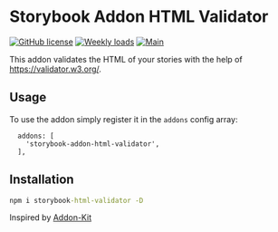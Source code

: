 # Storybook Addon HTML Validator
[![GitHub license](https://img.shields.io/github/license/dimafirsov/storybook-html-validator.svg)](https://github.com/dimafirsov/storybook-html-validator/blob/main/LICENSE)
[![Weekly loads](https://img.shields.io/npm/dm/storybook-html-validator)](https://img.shields.io/npm/dm/storybook-html-validator)
[![Main](https://github.com/dimafirsov/storybook-html-validator/actions/workflows/release.yml/badge.svg)](https://github.com/dimafirsov/storybook-html-validator/actions/workflows/release.yml)

This addon validates the HTML of your stories with the help of https://validator.w3.org/.

## Usage

To use the addon simply register it in the `addons` config array:
```
  addons: [
    'storybook-addon-html-validator',
  ],
```

## Installation

```cmd
npm i storybook-html-validator -D
```

Inspired by [Addon-Kit](https://github.com/storybookjs/addon-kit)
